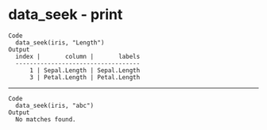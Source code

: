 # data_seek - print

    Code
      data_seek(iris, "Length")
    Output
      index |       column |       labels
      -----------------------------------
          1 | Sepal.Length | Sepal.Length
          3 | Petal.Length | Petal.Length

---

    Code
      data_seek(iris, "abc")
    Output
      No matches found.

